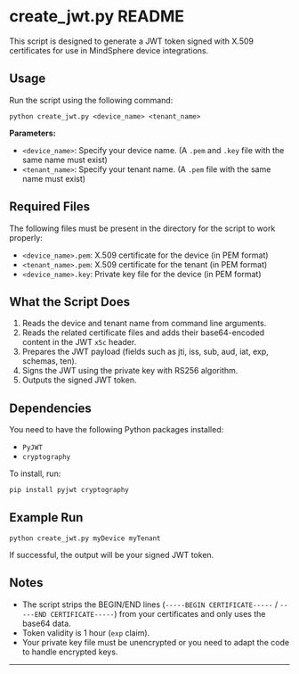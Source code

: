 # create_jwt.py README

This script is designed to generate a JWT token signed with X.509 certificates for use in MindSphere device integrations.

## Usage

Run the script using the following command:

```
python create_jwt.py <device_name> <tenant_name>
```

**Parameters:**
- `<device_name>`: Specify your device name. (A `.pem` and `.key` file with the same name must exist)
- `<tenant_name>`: Specify your tenant name. (A `.pem` file with the same name must exist)

## Required Files

The following files must be present in the directory for the script to work properly:
- `<device_name>.pem`: X.509 certificate for the device (in PEM format)
- `<tenant_name>.pem`: X.509 certificate for the tenant (in PEM format)
- `<device_name>.key`: Private key file for the device (in PEM format)

## What the Script Does

1. Reads the device and tenant name from command line arguments.
2. Reads the related certificate files and adds their base64-encoded content in the JWT `x5c` header.
3. Prepares the JWT payload (fields such as jti, iss, sub, aud, iat, exp, schemas, ten).
4. Signs the JWT using the private key with RS256 algorithm.
5. Outputs the signed JWT token.

## Dependencies

You need to have the following Python packages installed:
- `PyJWT`
- `cryptography`

To install, run:
```bash
pip install pyjwt cryptography
```

## Example Run

```
python create_jwt.py myDevice myTenant
```

If successful, the output will be your signed JWT token.

## Notes

- The script strips the BEGIN/END lines (`-----BEGIN CERTIFICATE-----` / `-----END CERTIFICATE-----`) from your certificates and only uses the base64 data.
- Token validity is 1 hour (`exp` claim).
- Your private key file must be unencrypted or you need to adapt the code to handle encrypted keys.

---
